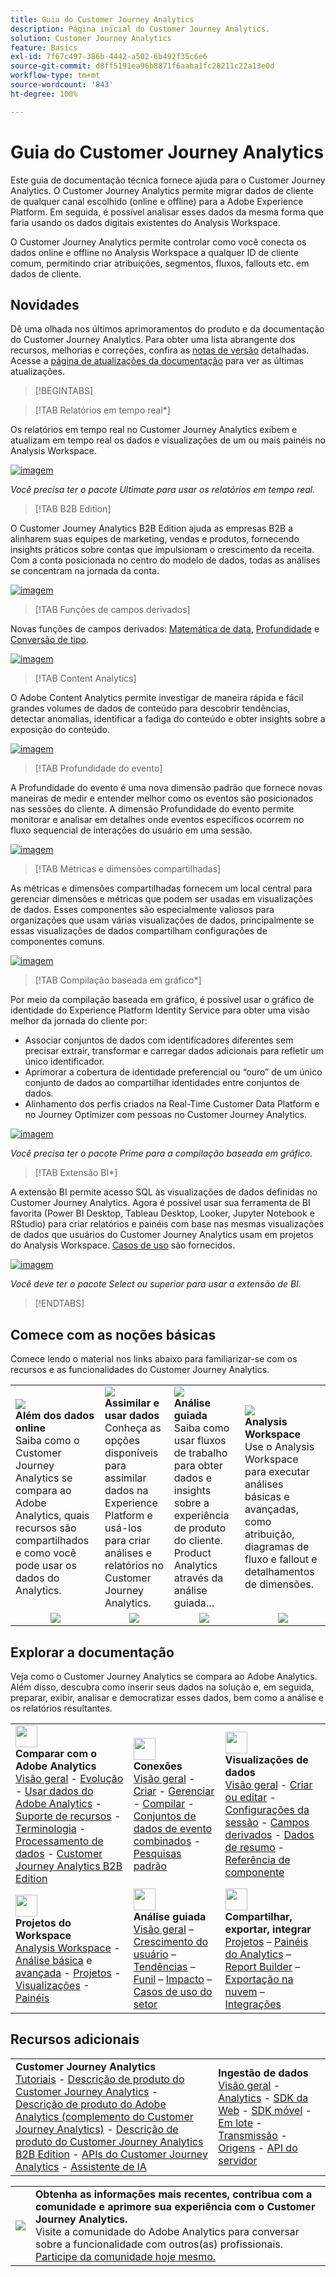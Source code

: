 ```yaml
---
title: Guia do Customer Journey Analytics
description: Página inicial do Customer Journey Analytics.
solution: Customer Journey Analytics
feature: Basics
exl-id: 7f67c497-386b-4442-a502-6b492f35c6e6
source-git-commit: d8ff5191ea96b8871f6aaba1fc28211c22a13e0d
workflow-type: tm+mt
source-wordcount: '843'
ht-degree: 100%

---
```


# Guia do Customer Journey Analytics

Este guia de documentação técnica fornece ajuda para o Customer Journey Analytics. O Customer Journey Analytics permite migrar dados de cliente de qualquer canal escolhido (online e offline) para a Adobe Experience Platform. Em seguida, é possível analisar esses dados da mesma forma que faria usando os dados digitais existentes do Analysis Workspace.

O Customer Journey Analytics permite controlar como você conecta os dados online e offline no Analysis Workspace a qualquer ID de cliente comum, permitindo criar atribuições, segmentos, fluxos, fallouts etc. em dados de cliente.

## Novidades

Dê uma olhada nos últimos aprimoramentos do produto e da documentação do Customer Journey Analytics. Para obter uma lista abrangente dos recursos, melhorias e correções, confira as [notas de versão](../release-notes/latest.md) detalhadas. Acesse a [página de atualizações da documentação](../release-notes/doc-changes.md) para ver as últimas atualizações.

>[!BEGINTABS]

>[!TAB Relatórios em tempo real*]

Os relatórios em tempo real no Customer Journey Analytics exibem e atualizam em tempo real os dados e visualizações de um ou mais painéis no Analysis Workspace.

[![imagem](assets/learn-more-button.svg)](/help/components/real-time/real-time.md)

*_Você precisa ter o pacote Ultimate para usar os relatórios em tempo real._*

>[!TAB B2B Edition]

O Customer Journey Analytics B2B Edition ajuda as empresas B2B a alinharem suas equipes de marketing, vendas e produtos, fornecendo insights práticos sobre contas que impulsionam o crescimento da receita. Com a conta posicionada no centro do modelo de dados, todas as análises se concentram na jornada da conta. 

[![imagem](assets/learn-more-button.svg)](/help/getting-started/cja-b2b-edition.md)

>[!TAB Funções de campos derivados]

Novas funções de campos derivados: [Matemática de data](/help/data-views/derived-fields/derived-fields.md#date-math), [Profundidade](/help/data-views/derived-fields/derived-fields.md#depth) e [Conversão de tipo](/help/data-views/derived-fields/derived-fields.md#typecast).

[![imagem](assets/learn-more-button.svg)](/help/data-views/derived-fields/derived-fields.md)

>[!TAB Content Analytics]

O Adobe Content Analytics permite investigar de maneira rápida e fácil grandes volumes de dados de conteúdo para descobrir tendências, detectar anomalias, identificar a fadiga do conteúdo e obter insights sobre a exposição do conteúdo.

[![imagem](assets/learn-more-button.svg)](/help/content-analytics/content-analytics.md)

>[!TAB Profundidade do evento]

A Profundidade do evento é uma nova dimensão padrão que fornece novas maneiras de medir e entender melhor como os eventos são posicionados nas sessões do cliente. A dimensão Profundidade do evento permite monitorar e analisar em detalhes onde eventos específicos ocorrem no fluxo sequencial de interações do usuário em uma sessão.

[![imagem](assets/learn-more-button.svg)](/help/components/dimensions/overview.md#standard-dimensions)


>[!TAB Métricas e dimensões compartilhadas]

As métricas e dimensões compartilhadas fornecem um local central para gerenciar dimensões e métricas que podem ser usadas em visualizações de dados. Esses componentes são especialmente valiosos para organizações que usam várias visualizações de dados, principalmente se essas visualizações de dados compartilham configurações de componentes comuns.

[![imagem](assets/learn-more-button.svg)](/help/data-views/shared-metrics-dimensions/smd-overview.md)


<!--
>[!TAB AI Assistant] 

AI Assistant is a conversational experience that allows practitioners to perform tasks at a fast pace - whether its understanding concepts, troubleshooting problems, or searching through information. It also allows non-experts to perform expert tasks and increases the overall quality of work.

[![image](assets/learn-more-button.svg)](/help/ai-assistant.md)


>[!TAB Guided Analysis] 

Guided Analysis is now available directly from within Analysis Workspace, enabling users to create dashboards with comprehensive insights from panels, visualizations, and guided analyses.

[![image](assets/learn-more-button.svg)](/help/guided-analysis/overview.md)



>[!TAB Intelligent captions v2] 

Intelligent captions are now supported, with additional interface improvements, for [Line](/help/analysis-workspace/visualizations/line.md) (including multi-line), [Bar](/help/analysis-workspace/visualizations/bar.md), [Horizontal bar](/help/analysis-workspace/visualizations/horizontal-bar.md), [Area](/help/analysis-workspace/visualizations/area.md) (including multiple Area lines), [Donut](/help/analysis-workspace/visualizations/donut.md), [Fallout](/help/analysis-workspace/visualizations/fallout/fallout-flow.md), and [Flow](/help/analysis-workspace/visualizations/c-flow/flow.md) visualizations.

[![image](assets/learn-more-button.svg)](/help/components/c-intelligent-alerts/intelligent-alerts.md)


>[!TAB Alerts] 

Alerts allow you to be notified based on changed percentages or specific data points. You can preview how often an alert will trigger, send alerts by email or SMS, create stacked alerts, and more.

[![image](assets/learn-more-button.svg)](/help/components/c-intelligent-alerts/intelligent-alerts.md)


>[!TAB Summary data] 

Allows you to bring in time-series data that does not have a person ID. This time-series data can be used to support various use cases, such as 

- Presenting high-level performance indicators as part of or next to event-level data. 
- Uploading targets or goals at an hourly or daily basis, then positioning these targets or goals against event-level metrics. 

[![image](assets/learn-more-button.svg)](/help/data-views/summary-data.md)

-->

>[!TAB Compilação baseada em gráfico*]

Por meio da compilação baseada em gráfico, é possível usar o gráfico de identidade do Experience Platform Identity Service para obter uma visão melhor da jornada do cliente por: <ul><li>Associar conjuntos de dados com identificadores diferentes sem precisar extrair, transformar e carregar dados adicionais para refletir um único identificador.</li> <li>Aprimorar a cobertura de identidade preferencial ou “ouro” de um único conjunto de dados ao compartilhar identidades entre conjuntos de dados.</li><li>Alinhamento dos perfis criados na Real-Time Customer Data Platform e no Journey Optimizer com pessoas no Customer Journey Analytics.</li></ul>

[![imagem](assets/learn-more-button.svg)](/help/stitching/overview.md#graph-based-stitching)

*_Você precisa ter o pacote Prime para a compilação baseada em gráfico._*

>[!TAB Extensão BI*]

A extensão BI permite acesso SQL às visualizações de dados definidas no Customer Journey Analytics. Agora é possível usar sua ferramenta de BI favorita (Power BI Desktop, Tableau Desktop, Looker, Jupyter Notebook e RStudio) para criar relatórios e painéis com base nas mesmas visualizações de dados que usuários do Customer Journey Analytics usam em projetos do Analysis Workspace. [Casos de uso](/help/use-cases/data-views/bi-extension-usecases.md) são fornecidos.

[![imagem](assets/learn-more-button.svg)](/help/data-views/bi-extension.md)

*_Você deve ter o pacote Select ou superior para usar a extensão de BI._*


>[!ENDTABS]

## Comece com as noções básicas

Comece lendo o material nos links abaixo para familiarizar-se com os recursos e as funcionalidades do Customer Journey Analytics.

<table style="table-layout:fixed">
  <tr style="border: 0;">
    <td>
    <a href="/help/getting-started/aa-vs-cja/overview.md"><img src="./assets/aa-vs-cja.png"></a>
    <div><strong>Além dos dados online</strong><br/>Saiba como o Customer Journey Analytics se compara ao Adobe Analytics, quais recursos são compartilhados e como você pode usar os dados do Analytics.</div>
    </td>
    <td>
    <a href="/help/data-ingestion/data-ingestion.md"><img src="./assets/data-ingestion.png"></a>
    <div><strong>Assimilar e usar dados</strong><br/>Conheça as opções disponíveis para assimilar dados na Experience Platform e usá-los para criar análises e relatórios no Customer Journey Analytics.</div>
    </td>
    <td>
    <a href="/help/guided-analysis/overview.md"><img src="./assets/product-analytics.png"></a>
    <div><strong>Análise guiada</strong><br/>Saiba como usar fluxos de trabalho para obter dados e insights sobre a experiência de produto do cliente. Product Analytics através da análise guiada…
    </div>
    </td>
    <td>
    <a href="/help/analysis-workspace/home.md"><img src="./assets/workspace.png"></a>
    <div><strong>Analysis Workspace</strong><br/>Use o Analysis Workspace para executar análises básicas e avançadas, como atribuição, diagramas de fluxo e fallout e detalhamentos de dimensões.</div>
    </td>
  </tr>
  <tr style="border: 0;">
    <td align="center"><a href="/help/getting-started/aa-vs-cja/overview.md"><img src="./assets/learn-more-button.svg"></a></td>
    <td align="center"><a href="/help/data-ingestion/data-ingestion.md"><img src="./assets/learn-more-button.svg"></a></td>
    <td align="center"><a href="/help/guided-analysis/overview.md"><img src="./assets/learn-more-button.svg"></a></td>
    <td align="center"><a href="/help/analysis-workspace/home.md"><img src="./assets/learn-more-button.svg"></a></td>
    </tr>
</table>


## Explorar a documentação

Veja como o Customer Journey Analytics se compara ao Adobe Analytics. Além disso, descubra como inserir seus dados na solução e, em seguida, preparar, exibir, analisar e democratizar esses dados, bem como a análise e os relatórios resultantes.

<table style="table-layout:fixed">
  <tr style="border: 0;">
    <td>
      <img src="./assets/analytics.svg" width="35px"><br/>
      <strong>Comparar com o Adobe Analytics</strong><br/><a href="/help/getting-started/aa-vs-cja/overview.md">Visão geral</a> - <a href="/help/getting-started/aa-to-cja.md">Evolução</a> - <a href="/help/getting-started/aa-vs-cja/aa-data-in-cja.md">Usar dados do Adobe Analytics</a> - <a href="/help/getting-started/aa-vs-cja/cja-aa.md">Suporte de recursos</a> - <a href="/help/getting-started/aa-vs-cja/terminology.md">Terminologia</a> - <a href="/help/getting-started/aa-vs-cja/data-processing-comparisons.md">Processamento de dados</a> - <a href="/help/getting-started/cja-b2b-edition.md">Customer Journey Analytics B2B Edition</a>
    </td>
    <td>
      <img src="./assets/connections.svg" width="35px"><br/>
      <strong>Conexões</strong><br/><a href="/help/connections/overview.md">Visão geral</a> - <a href="/help/connections/create-connection.md">Criar</a> - <a href="/help/connections/manage-connections.md">Gerenciar</a> - <a href="/help/stitching/overview.md">Compilar</a> - <a href="/help/connections/combined-dataset.md">Conjuntos de dados de evento combinados</a> - <a href="/help/connections/standard-lookups.md">Pesquisas padrão</a>
    </td>
     <td>
      <img src="./assets/dataviews.svg" width="35px"><br/>
      <strong>Visualizações de dados</strong><br/><a href="/help/data-views/data-views.md">Visão geral</a> - <a href="/help/data-views/create-dataview.md">Criar ou editar</a> - <a href="/help/data-views/session-settings.md">Configurações da sessão</a> - <a href="/help/data-views/derived-fields/derived-fields.md">Campos derivados</a> - <a href="/help/data-views/summary-data.md">Dados de resumo</a> - <a href="/help/data-views/component-reference.md">Referência de componente</a>
    </td>

</tr>
  <tr style="border: 0;">
    <td>
      <img src="./assets/workspace.svg" width="35px"><br/>
      <strong>Projetos do Workspace</strong><br/><a href="/help/analysis-workspace/home.md">Analysis Workspace</a> - <a href="/help/analysis-workspace/perform-basic-analysis.md">Análise básica</a> e <a href="/help/analysis-workspace/perform-adv-analysis.md">avançada</a> - <a href="/help/analysis-workspace/build-workspace-project/freeform-overview.md">Projetos</a> - <a href="/help/analysis-workspace/visualizations/freeform-analysis-visualizations.md">Visualizações</a> -<a href="/help/analysis-workspace/c-panels/freeform-panel.md">Painéis</a>
    </td>
    <td>
      <img src="./assets/guided-analysis.svg" width="35px"><br/>
      <strong>Análise guiada</strong><br/><a href="/help/guided-analysis/overview.md">Visão geral</a> – <a href="/help/guided-analysis/types/active-growth.md">Crescimento do usuário</a> – <a href="/help/guided-analysis/types/trends.md">Tendências</a> – <a href="/help/guided-analysis/types/funnel.md">Funil</a> – <a href="/help/guided-analysis/types/release-impact.md">Impacto</a> – <a href="/help/guided-analysis/industry-use-cases.md">Casos de uso do setor</a>
    </td>
    <td>
      <img src="./assets/share.svg" width="35px"><br/>
      <strong>Compartilhar, exportar, integrar</strong><br/><a href="/help/analysis-workspace/curate-share/share-projects.md">Projetos</a> – <a href="/help/mobile-app/home.md">Painéis do Analytics</a> – <a href="/help/report-builder/rb-overview.md">Report Builder</a> – <a href="/help/components/exports/manage-exports.md">Exportação na nuvem</a> – <a href="/help/integrations/overview.md">Integrações</a>
    </td>
  </tr>
</table>

## Recursos adicionais

<table style="table-layout:fixed"><tr style="border: 0;">
<td><strong>Customer Journey Analytics</strong><br/>
<a href="https://experienceleague.adobe.com/pt-br/docs/customer-journey-analytics-learn/tutorials/overview" target="_blank">Tutoriais</a> - <a href="https://helpx.adobe.com/br/legal/product-descriptions/customer-journey-analytics.html" target="_blank">Descrição de produto do Customer Journey Analytics</a> - <a href="https://helpx.adobe.com/br/legal/product-descriptions/adobe-analytics-addon-customer-journey-analytics.html" target="_blank">Descrição de produto do Adobe Analytics (complemento do Customer Journey Analytics)</a> - <a href="https://helpx.adobe.com/br/legal/product-descriptions/customer-journey-analytics-b2b.html" target="_blank">Descrição de produto do Customer Journey Analytics B2B Edition</a> - <a href="https://developer.adobe.com/cja-apis/docs/" target="_blank">APIs do Customer Journey Analytics</a> - <a href="/help/ai-assistant.md">Assistente de IA</a>
</td>
<td><strong>Ingestão de dados</strong><br/><a href="/help/data-ingestion/data-ingestion.md">Visão geral</a> - <a href="/help/data-ingestion/analytics.md">Analytics</a> - <a href="/help/data-ingestion/aepwebsdk.md">SDK da Web</a> - <a href="/help/data-ingestion/aepmobilesdk.md">SDK móvel</a> - <a href="/help/data-ingestion/batch.md">Em lote</a> - <a href="/help/data-ingestion/streaming.md">Transmissão</a> - <a href="/help/data-ingestion/sources.md">Origens</a> - <a href="/help/data-ingestion/serverapi.md">API do servidor</a>
</td>
</tr>
</table>


<table style="table-layout:auto" class="tablelayout-is-fixed"><tbody><tr style="border: 0;"><td><img src="./assets/newsletter.png"></td><td>
<b>Obtenha as informações mais recentes, contribua com a comunidade e aprimore sua experiência com o Customer Journey Analytics.</b><br>Visite a comunidade do Adobe Analytics para conversar sobre a funcionalidade com outros(as) profissionais. <a href="https://experienceleaguecommunities.adobe.com/t5/adobe-analytics/ct-p/adobe-analytics-community?profile.language=pt">Participe da comunidade hoje mesmo.</a></td></tr></tbody></table>
